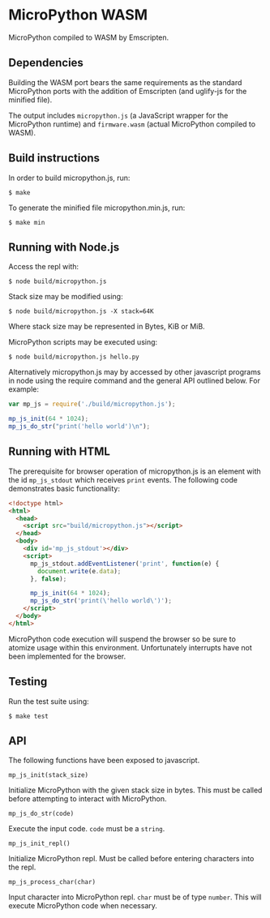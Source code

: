 MicroPython WASM
================

MicroPython compiled to WASM by Emscripten.

Dependencies
------------

Building the WASM port bears the same requirements as the standard MicroPython
ports with the addition of Emscripten (and uglify-js for the minified file).

The output includes ``micropython.js`` (a JavaScript wrapper for the
MicroPython runtime) and ``firmware.wasm`` (actual MicroPython compiled to
WASM).

Build instructions
------------------

In order to build micropython.js, run:

    $ make

To generate the minified file micropython.min.js, run:

    $ make min

Running with Node.js
--------------------

Access the repl with:

    $ node build/micropython.js

Stack size may be modified using:

    $ node build/micropython.js -X stack=64K

Where stack size may be represented in Bytes, KiB or MiB.

MicroPython scripts may be executed using:

    $ node build/micropython.js hello.py

Alternatively micropython.js may by accessed by other javascript programs in
node using the require command and the general API outlined below. For example:

```javascript
var mp_js = require('./build/micropython.js');

mp_js_init(64 * 1024);
mp_js_do_str("print('hello world')\n");
```

Running with HTML
-----------------

The prerequisite for browser operation of micropython.js is an element with
the id `mp_js_stdout` which receives `print` events. The following code
demonstrates basic functionality:

```html
<!doctype html>
<html>
  <head>
    <script src="build/micropython.js"></script>
  </head>
  <body>
    <div id='mp_js_stdout'></div>
    <script>
      mp_js_stdout.addEventListener('print', function(e) {
        document.write(e.data);
      }, false);

      mp_js_init(64 * 1024);
      mp_js_do_str('print(\'hello world\')');
    </script>
  </body>
</html>
```

MicroPython code execution will suspend the browser so be sure to atomize usage
within this environment. Unfortunately interrupts have not been implemented for
the browser.

Testing
-------

Run the test suite using:

    $ make test

API
---

The following functions have been exposed to javascript.

```
mp_js_init(stack_size)
```

Initialize MicroPython with the given stack size in bytes. This must be
called before attempting to interact with MicroPython.

```
mp_js_do_str(code)
```

Execute the input code. `code` must be a `string`.

```
mp_js_init_repl()
```

Initialize MicroPython repl. Must be called before entering characters into
the repl.

```
mp_js_process_char(char)
```

Input character into MicroPython repl. `char` must be of type `number`. This
will execute MicroPython code when necessary.
